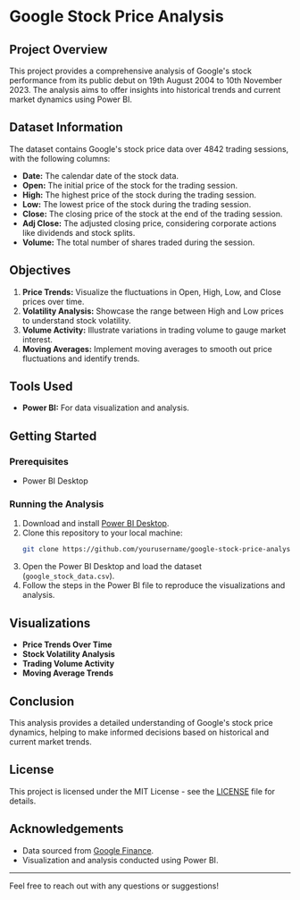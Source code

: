 # Google Stock Price Analysis

## Project Overview
This project provides a comprehensive analysis of Google's stock performance from its public debut on 19th August 2004 to 10th November 2023. The analysis aims to offer insights into historical trends and current market dynamics using Power BI.

## Dataset Information
The dataset contains Google's stock price data over 4842 trading sessions, with the following columns:

- **Date:** The calendar date of the stock data.
- **Open:** The initial price of the stock for the trading session.
- **High:** The highest price of the stock during the trading session.
- **Low:** The lowest price of the stock during the trading session.
- **Close:** The closing price of the stock at the end of the trading session.
- **Adj Close:** The adjusted closing price, considering corporate actions like dividends and stock splits.
- **Volume:** The total number of shares traded during the session.

## Objectives
1. **Price Trends:** Visualize the fluctuations in Open, High, Low, and Close prices over time.
2. **Volatility Analysis:** Showcase the range between High and Low prices to understand stock volatility.
3. **Volume Activity:** Illustrate variations in trading volume to gauge market interest.
4. **Moving Averages:** Implement moving averages to smooth out price fluctuations and identify trends.

## Tools Used
- **Power BI:** For data visualization and analysis.

## Getting Started
### Prerequisites
- Power BI Desktop

### Running the Analysis
1. Download and install [Power BI Desktop](https://powerbi.microsoft.com/desktop/).
2. Clone this repository to your local machine:
   ```bash
   git clone https://github.com/yourusername/google-stock-price-analysis.git
   ```
3. Open the Power BI Desktop and load the dataset (`google_stock_data.csv`).
4. Follow the steps in the Power BI file to reproduce the visualizations and analysis.

## Visualizations
- **Price Trends Over Time**
- **Stock Volatility Analysis**
- **Trading Volume Activity**
- **Moving Average Trends**

## Conclusion
This analysis provides a detailed understanding of Google's stock price dynamics, helping to make informed decisions based on historical and current market trends.

## License
This project is licensed under the MIT License - see the [LICENSE](LICENSE) file for details.

## Acknowledgements
- Data sourced from [Google Finance](https://www.google.com/finance).
- Visualization and analysis conducted using Power BI.

---

Feel free to reach out with any questions or suggestions!
